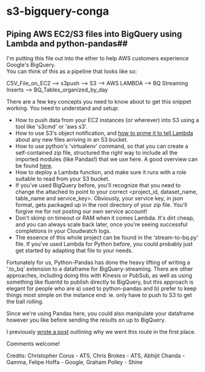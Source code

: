 # s3-bigquery-conga

## Piping AWS EC2/S3 files into BigQuery using Lambda and python-pandas##

I'm putting this file out into the ether to help AWS customers experience Google's BigQuery.    
You can think of this as a pipeline that looks like so:

CSV_File_on_EC2 --> s3push --> S3 --> AWS LAMBDA --> BQ Streaming Inserts --> BQ_Tables_organized_by_day

There are a few key concepts you need to know about to get this snippet working.  You need to understand and setup:

- How to push data from your EC2 instances (or wherever) into S3 using a tool like 's3cmd' or 'aws s3'.
- How to use S3's object notification, and [how to prime it to tell Lambda](http://docs.aws.amazon.com/lambda/latest/dg/with-s3.html) about any new files arriving in an S3 bucket.  
- How to use python's 'virtualenv' command, so that you can create a self-contained zip file, structured the right way to include all the imported modules (like Pandas!) that we use here.  A good overview can be found [here](http://www.perrygeo.com/running-python-with-compiled-code-on-aws-lambda.html).
- How to deploy a Lambda function, and make sure it runs with a role suitable to read from your S3 bucket.
- If you've used BigQuery before, you'll recognize that you need to change the attached to point to your correct <project_id, dataset_name, table_name and service_key>.  Obviously, your service key, in json format, gets packaged up in the root directory of your zip file.  You'll forgive me for not posting our own service account!
- Don't skimp on timeout or RAM when it comes Lambda.  It's dirt cheap, and you can always scale back later, once you're seeing successful completions in your Cloudwatch logs.
- The essence of this whole project can be found in the 'stream-to-bq.py' file.  If you've used Lambda for Python before, you could probably just get started by adapting that file to your needs.  

Fortunately for us, Python-Pandas has done the heavy lifting of writing a '.to_bq' extension to a dataframe for BigQuery-streaming.  There are other approaches, including doing this with Kinesis or PubSub, as well as using something like fluentd to publish directly to BigQuery, but this approach is elegant for people who are a) used to python-pandas and b) prefer to keep things most simple on the instance end:  ie. only have to push to S3 to get the ball rolling.  

Since we're using Pandas here, you could also manipulate your dataframe however you like before sending the results on up to BigQuery.

I previously [wrote a post](http://www.atso.com/our-bq-trip1/) outlining why we went this route in the first place.  

Comments welcome!


Credits: Christopher Corus - ATS, Chris Brokes - ATS, Abhijit Chanda - Gamma, Felipe Hoffa - Google, Graham Polley - Shine 

